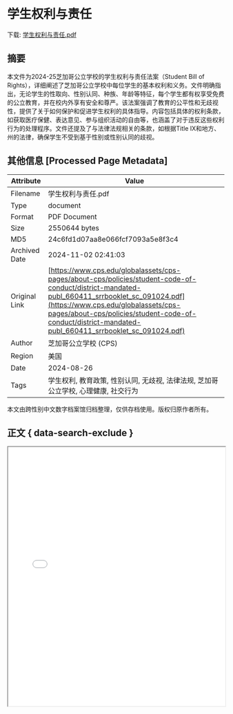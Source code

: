 # 学生权利与责任

<!-- tcd_download_link -->
下载: [学生权利与责任.pdf](学生权利与责任.pdf)
<!-- tcd_download_link_end -->

## 摘要

<!-- tcd_abstract -->
本文件为2024-25芝加哥公立学校的学生权利与责任法案（Student Bill of Rights），详细阐述了芝加哥公立学校中每位学生的基本权利和义务。文件明确指出，无论学生的性取向、性别认同、种族、年龄等特征，每个学生都有权享受免费的公立教育，并在校内外享有安全和尊严。该法案强调了教育的公平性和无歧视性，提供了关于如何保护和促进学生权利的具体指导。内容包括具体的权利条款，如获取医疗保健、表达意见、参与组织活动的自由等，也涵盖了对于违反这些权利行为的处理程序。文件还提及了与法律法规相关的条款，如根据Title IX和地方、州的法律，确保学生不受到基于性别或性别认同的歧视。

<!-- tcd_abstract_end -->

## 其他信息 [Processed Page Metadata]

| Attribute       | Value                                  |
|-----------------|----------------------------------------|
| Filename        | 学生权利与责任.pdf                             |
| Type            | document                                 |
| Format          | PDF Document                               |
| Size            | 2550644 bytes                           |
| MD5             | 24c6fd1d07aa8e066fcf7093a5e8f3c4                                  |
| Archived Date   | 2024-11-02 02:41:03                             |
| Original Link   | [https://www.cps.edu/globalassets/cps-pages/about-cps/policies/student-code-of-conduct/district-mandated-publ_660411_srrbooklet_sc_091024.pdf](https://www.cps.edu/globalassets/cps-pages/about-cps/policies/student-code-of-conduct/district-mandated-publ_660411_srrbooklet_sc_091024.pdf)                         |
| Author          | 芝加哥公立学校 (CPS)                               |
| Region          | 美国                               |
| Date            | 2024-08-26                                 |
| Tags            | 学生权利, 教育政策, 性别认同, 无歧视, 法律法规, 芝加哥公立学校, 心理健康, 社交行为                                 |

本文由跨性别中文数字档案馆归档整理，仅供存档使用。版权归原作者所有。


## 正文 { data-search-exclude }

<!-- tcd_main_text -->
<iframe src="../学生权利与责任.pdf" width="100%" height="600px">
    <p>无法显示PDF，请下载查看。</p>
</iframe>
<!-- tcd_main_text_end -->

